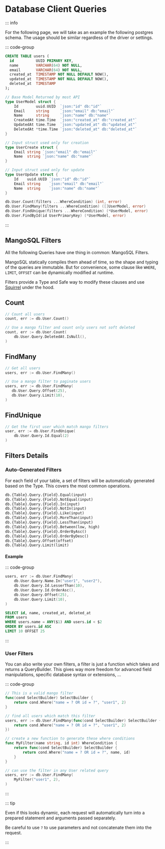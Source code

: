 # Database Client Queries

::: info

For the following page, we will take as an example the following postgres schema. The usage should be similar regardless of the driver or settings.

::: code-group

```sql [Schema]
CREATE TABLE users (
  id          UUID PRIMARY KEY,
  name        VARCHAR(64) NOT NULL,
  email       VARCHAR(64) NOT NULL,
  created_at  TIMESTAMP NOT NULL DEFAULT NOW(),
  updated_at  TIMESTAMP NOT NULL DEFAULT NOW(),
  deleted_at  TIMESTAMP
);
```

```go [Generated Structs]
// Base Model Returned by most API
type UserModel struct {
	Id        uuid.UUID  `json:"id" db:"id"`
	Email     string     `json:"email" db:"email"`
	Name      string     `json:"name" db:"name"`
	CreatedAt time.Time  `json:"created_at" db:"created_at"`
	UpdatedAt time.Time  `json:"updated_at" db:"updated_at"`
	DeletedAt *time.Time `json:"deleted_at" db:"deleted_at"`
}

// Input struct used only for creation
type UserCreate struct {
	Email string `json:"email" db:"email"`
	Name  string `json:"name" db:"name"`
}

// Input struct used only for update
type UserUpdate struct {
	Id    uuid.UUID `json:"id" db:"id"`
	Email string    `json:"email" db:"email"`
	Name  string    `json:"name" db:"name"`
}
```

```go [Generated Queries]
db.User.Count(filters ...WhereCondition) (int, error)
db.User.FindMany(filters ...WhereCondition) ([]UserModel, error)
db.User.FindUnique(filters ...WhereCondition) (*UserModel, error)
db.User.FindById(id UserPrimaryKey) (*UserModel, error)
```

:::


## MangoSQL Filters

All the following Queries have one thing in common: MangoSQL Filters.

MangoSQL statically compiles them ahead of time, so the shape and typing of the queries are immutable. But for convenience, some clause like `WHERE`, `LIMIT`, `OFFSET` can be dynamically modified at runtime.

Filters provide a Type and Safe way to modify these clauses and use [Squirrel](https://github.com/Masterminds/squirrel) under the hood.

## Count

```go
// Count all users
count, err := db.User.Count()

// Use a mango filter and count only users not soft deleted
count, err := db.User.Count(
    db.User.Query.DeletedAt.IsNull(),
)
```

## FindMany

```go
// Get all users
users, err := db.User.FindMany()

// Use a mango filter to paginate users
users, err := db.User.FindMany(
   db.User.Query.Offset(25),
   db.User.Query.Limit(10),
)
```

## FindUnique

```go
// Get the first user which match mango filters
user, err := db.User.FindUnique(
    db.User.Query.Id.Equal(2)
)
```

## Filters Details

### Auto-Generated Filters

For each field of your table, a set of filters will be automatically generated based on the Type. This covers the most common operations.

```txt
db.{Table}.Query.{Field}.Equal(input)
db.{Table}.Query.{Field}.NotEqual(input)
db.{Table}.Query.{Field}.In(input)
db.{Table}.Query.{Field}.NotIn(input)
db.{Table}.Query.{Field}.Like(input)
db.{Table}.Query.{Field}.MoreThan(input)
db.{Table}.Query.{Field}.LessThan(input)
db.{Table}.Query.{Field}.Between(low, high)
db.{Table}.Query.{Field}.OrderByAsc()
db.{Table}.Query.{Field}.OrderByDesc()
db.{Table}.Query.Offset(offset)
db.{Table}.Query.Limit(limit)
```

#### Example

::: code-group

```go [Mango Filter Usage]
users, err := db.User.FindMany(
    db.User.Query.Name.In("user1", "user2"),
    db.User.Query.Id.LesserThan(10),
    db.User.Query.Id.OrderAsc(),
    db.User.Query.Offset(25),
    db.User.Query.Limit(10),
)
```

```sql [Prepared SQL Statement]
SELECT id, name, created_at, deleted_at
FROM users
WHERE users.name = ANY($1) AND users.id < $2
ORDER BY users.id ASC
LIMIT 10 OFFSET 25
```

:::

### User Filters

You can also write your own filters, a filter is just a function which takes and returns a QueryBuilder.
This gives way more freedom for advanced field manipulations, specific database syntax or extensions, ...

::: code-group

```go [Mango Filter]
// This is a valid mango filter
func(cond SelectBuilder) SelectBuilder {
    return cond.Where("name = ? OR id = ?", "user1", 2)
}
```

```go [Find Usage]
// find all users which match this filter
users, err := db.User.FindMany(func(cond SelectBuilder) SelectBuilder {
    return cond.Where("name = ? OR id = ?", "user1", 2)
})
```

```go [Composable]
// create a new function to generate these where conditions
func MyFilter(name string, id int) WhereCondition {
	return func(cond SelectBuilder) SelectBuilder {
		return cond.Where("name = ? OR id = ?", name, id)
	}
}

// can use the filter in any User related query
users, err := db.User.FindMany(
    MyFilter("user1", 2),
)
```

:::

::: tip

Even if this looks dynamic, each request will automatically turn into a prepared statement and arguments passed separately.

Be careful to use `?` to use parameters and not concatenate them into the request.

:::